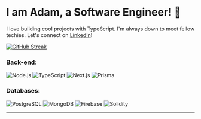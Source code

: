 # I am Adam, a Software Engineer! 🚀

I love building cool projects with TypeScript. I'm always down to meet fellow techies. Let's connect on [LinkedIn](https://www.linkedin.com/in/adam-attalla-02637313b/)!

[![GitHub Streak](https://github-readme-streak-stats.herokuapp.com?user=draimonox&theme=tokyonight-duo&border_radius=45)](https://git.io/streak-stats)

### Back-end:
![Node.js](https://img.icons8.com/color/100/000000/nodejs.png) ![TypeScript](https://img.icons8.com/color/100/000000/typescript.png) ![Next.js](https://img.icons8.com/color/100/000000/nextjs.png) ![Prisma](https://img.icons8.com/?size=100&id=YKKmRFS8Utmm&format=png&color=000000)

### Databases:
![PostgreSQL](https://img.icons8.com/color/100/000000/postgreesql.png) ![MongoDB](https://img.icons8.com/color/100/000000/mongodb.png) ![Firebase](https://img.icons8.com/color/100/000000/firebase.png) ![Solidity](https://img.icons8.com/color/100/000000/solidity.png)

---
<!--
**Draimonox/Draimonox** is a ✨ _special_ ✨ repository because its `README.md` (this file) appears on your GitHub profile.

Here are some ideas to get you started:

- 🔭 I’m currently working on ...
- 🌱 I’m currently learning ...
- 👯 I’m looking to collaborate on ...
- 🤔 I’m looking for help with ...
- 💬 Ask me about ...
- 📫 How to reach me: ...
- 😄 Pronouns: ...
- ⚡ Fun fact: ...
-->
